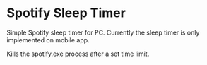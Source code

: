 # Spotify Sleep Timer
Simple Spotify sleep timer for PC. Currently the sleep timer is only implemented on mobile app.

Kills the spotify.exe process after a set time limit.
